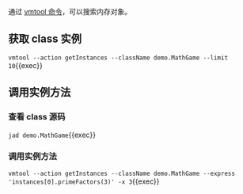 通过 [vmtool 命令](https://arthas.aliyun.com/doc/vmtool.html)，可以搜索内存对象。

## 获取 class 实例

`vmtool --action getInstances --className demo.MathGame --limit 10`{{exec}}

## 调用实例方法
### 查看 class 源码

`jad demo.MathGame`{{exec}}

### 调用实例方法

`vmtool --action getInstances --className demo.MathGame --express 'instances[0].primeFactors(3)' -x 3`{{exec}}
